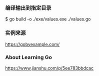 ### 编译输出到指定目录

$ go build -o ./exe/values.exe ./values.go

### 实例来源
https://gobyexample.com/

### About Learning Go
https://www.jianshu.com/p/5ee783bbdcac